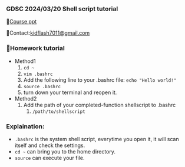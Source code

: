 ### GDSC 2024/03/20 Shell script tutorial

🔨[Course ppt](https://docs.google.com/presentation/d/1KdRUjB8hqPgC0w1TeKg_htm3VwluhlHvtXtIprCKn9s/edit#slide=id.g2c438105f02_0_4)

🌟Contact:kidflash7011@gmail.com

### 💯Homework tutorial

- Method1
  1. ```cd ~ ```
  2.  ```vim .bashrc```
  3. Add the following line to your .bashrc file: ```echo "Hello world!"```
  4. ```source .bashrc```
  5. turn down your terminal and reopen it.
- Method2
  1. Add the path of your completed-function shellscript to .bashrc
     1. ```/path/to/shellscript```
### Explaination:
- ```.bashrc``` is the system shell script, everytime you open it, it will scan itself and check the settings.
- ```cd ~``` can bring you to the home directory.
- ```source``` can execute your file.
